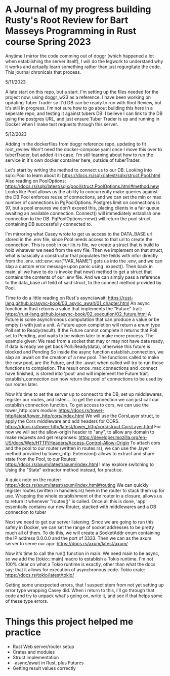 # A Journal of my progress building Rusty's Root Review for Bart Masseys Programming in Rust course Spring 2023

Anytime I mirror the code comming out of doggr (which happened a lot when establishing the server itself), I will do the legwork to understand why it works and actually learn something rather than just regurgitate the code.
This journal chronicals that process.

5/11/2023

A late start on this repo, but a start. I'm setting up the files needed for the project now, using doggr_w23 as a reference.
I have been working on updating Tuber Trader so it'd DB can be ready to run with Root Review, but it's still in progress.
I'm not sure how to go about building this here in a seperate repo, and testing it against tubers DB.
I believe I can link to the DB using the postgres URL, and just ensure Tuber Trader is up and running in Docker when I make test requests through this server.


5/12/2023

Adding in the dockerfiles from doggr reference repo, updating to fit root_review
Won't need the docker-compose yaml once I move this over to tuberTrader, but added it in case.
I'm still learning about how to run the service in it's own docker container here, outside of tuberTrader.

Let's start by writing the method to connect us to our DB.
Looking into sqlx::Pool to learn about it: https://docs.rs/sqlx/latest/sqlx/struct.Pool.html
Also reading on PoolOptions: https://docs.rs/sqlx/latest/sqlx/pool/struct.PoolOptions.html#method.new
Looks like Pool allows us the ability to concurrently make queries against the DB
Pool enforces reuse of connections, and we can set the min or max number of connections in PgPoolOptions.
Postgres limit on connections is 97, but a pool ensures we don't exceed this, placing clients in a fair queue awaiting an available connection.
Connect() will immediately establish one connection to the DB.
PgPoolOptions::new() will return the pool struct containing DB successfully connected to.

I'm mirroring what Casey wrote to get us access to the DATA_BASE url stored in the .env file, since Pool needs access to that url to create the connection.
This is cool: in our lib.rs file, we create a struct that is build to hold whatever we need from the env file.
Then we implement on that struct, what is basically a constructor that populates the feilds with infor directly from the .env.
std::env::var("VAR_NAME") gets us into the .env, and we can slap a custom error message upon panic using .expect().
Then back in main, all we have to do is invoke that new() method to get a struct that contains the contents of our .env file.
And we can simply pass a reference to the data_base url feild of said struct, to the connect method provided by Pool.

Time to do a little reading on Rust's async/await: https://rust-lang.github.io/async-book/03_async_await/01_chapter.html
An async function in Rust returns a value that implements the "Future" trait: https://rust-lang.github.io/async-book/02_execution/02_future.html
A Future is some asynchronous computation that can produce a value or be empty () with just a unit.
A Future upon completion will return a enum type Poll set to Ready(result).
If the Future cannot complete it returns that Poll set to Pending, and waits to be woken later to make more process.
The example given: We read from a socket that may or may not have data ready, if data is ready we get back Poll::Ready(data), otherwise this future is blocked and Pending
So inside the async function establish_connection, we slap an .await on the creation of a new pool. 
The functions called to make the new pool, are the Future, and the .await when called will try to run those functions to completion.
The result once .max_connections and .connect have finished, is stored into 'pool' and will implement the Future trait.
establish_connection can now return the pool of connections to be used by our routes later.

Now it's time to set the server up to connect to the DB, set up middlewares, register our routes, and listen...
To get the connection we can just call our establish connection function. 
To get access to cors, we can use the tower_http::cors module: https://docs.rs/tower-http/latest/tower_http/cors/index.html
We will use the CorsLayer struct, to apply the Cors middleware and add headers for CORS. https://docs.rs/tower-http/latest/tower_http/cors/struct.CorsLayer.html
For now we will set the allow-origin header to "any", to allow any domain to make requests and get responses: https://developer.mozilla.org/en-US/docs/Web/HTTP/Headers/Access-Control-Allow-Origin
To attach cors and the pool to our router (written in routes.rs), we can use the .layer method provided by tower_http.
Extension() allows to extract and share state from the Pool, to our Routes: https://docs.rs/axum/latest/axum/index.html
I may explore switching to Using the "State" extractor method instead, for practice.

A quick note on the router: https://docs.rs/axum/latest/axum/index.html#routing
We can quickly register routes (written in handlers.rs) here in the router to stack them up for use.
Wrapping the whole establishment of the router in a closure, allows us to return it whenever "routes()" is called.
Once all this is done, 'app' essentially contains our new Router, stacked with middlewares and a DB connection to tuber

Next we need to get our server listening. 
Since we are going to run this safely in Docker, we can set the range of socket addresses to be pretty much all of them.
To do this, we will create a SocketAddr enum containing the IP address 0.0.0.0 and the port of 3333.
Then we can as the axum server to serve our app: https://docs.rs/axum/latest/axum/

Now it's time to call the run() function in main. 
We need main to be async, so we add the [tokio:::main] macro to establish a Tokio runtime. 
I'm not 100% clear on what a Tokio runtime  is exactly, other than what the docs say: that it allows for execution of asynchronous code.
Tokio crate: https://docs.rs/tokio/latest/tokio/

Getting some unexpected errors, that I suspect stem from not yet setting up error type wrapping Casey did. 
When i return to this, i'll go through that code and try to unpack what's going on, write it, and see if that helps some of these type errors.

# Things this project helped me practice

- Rust Web server/router setup
- Crates and modules
- Struct implementation
- -async/await in Rust, plus Futures
- Getting result values correctly
